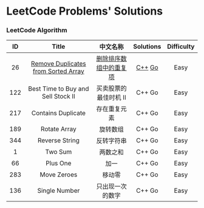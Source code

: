 # LeetCode Problems' Solutions

### LeetCode Algorithm
| ID | Title | 中文名称 | Solutions | Difficulty |
| :------: | :------: | :------: | :------: | :------: |
| 26 | [Remove Duplicates from Sorted Array](https://leetcode.com/problems/remove-duplicates-from-sorted-array/) | [删除排序数组中的重复项](https://leetcode-cn.com/problems/remove-duplicates-from-sorted-array/description/) | [C++](https://github.com/SpiffyEight77/LeetCode/blob/master/Algorithm/Remove%20Duplicates%20from%20Sorted%20Array/Remove%20Duplicates%20from%20Sorted%20Array.cpp) [Go](https://github.com/SpiffyEight77/LeetCode/tree/master/Algorithm/Remove%20Duplicates%20from%20Sorted%20Array) | Easy |
| 122 | Best Time to Buy and Sell Stock II | 买卖股票的最佳时机 II | C++ Go | Easy |
| 217 | Contains Duplicate | 存在重复元素 | C++ Go | Easy |
| 189 | Rotate Array | 旋转数组 | C++ Go | Easy |
| 344 | Reverse String | 反转字符串 | C++ Go | Easy |
| 1 | Two Sum | 两数之和 | C++ Go | Easy |
| 66 | Plus One | 加一 | C++ Go | Easy |
| 283 | Move Zeroes | 移动零 | C++ Go | Easy |
| 136 | Single Number | 只出现一次的数字 | C++ Go | Easy |
